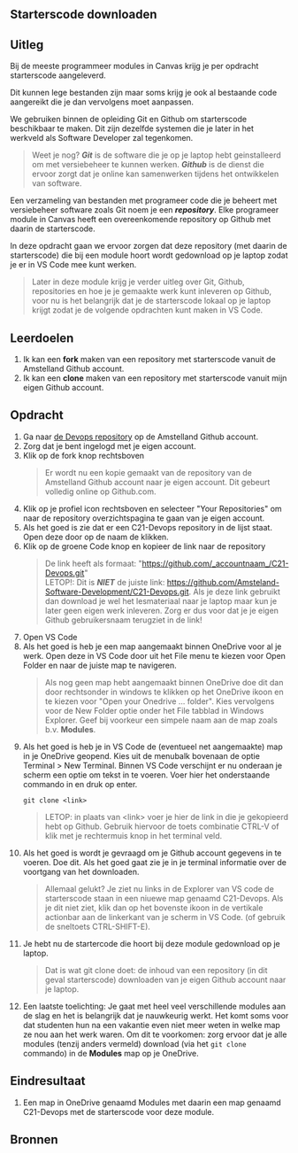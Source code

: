 ## Starterscode downloaden

## Uitleg

Bij de meeste programmeer modules in Canvas krijg je per opdracht starterscode aangeleverd. 

Dit kunnen lege bestanden zijn maar soms krijg je ook al bestaande code aangereikt die je dan vervolgens moet aanpassen. 

We gebruiken binnen de opleiding Git en Github om starterscode beschikbaar te maken. Dit zijn dezelfde systemen die je later in het werkveld als Software Developer zal tegenkomen.

> Weet je nog? **_Git_** is de software die je op je laptop hebt geinstalleerd om met versiebeheer te kunnen werken. **_Github_** is de dienst die ervoor zorgt dat je online kan samenwerken tijdens het ontwikkelen van software. 

Een verzameling van bestanden met programeer code die je beheert met versiebeheer software zoals Git noem je een **_repository_**. Elke programeer module in Canvas heeft een overeenkomende repository op Github met daarin de starterscode. 

In deze opdracht gaan we ervoor zorgen dat deze repository (met daarin de starterscode) die bij een module hoort wordt gedownload op je laptop zodat je er in VS Code mee kunt werken. 

> Later in deze module krijg je verder uitleg over Git, Github, repositories en hoe je je gemaakte werk kunt inleveren op Github, voor nu is het belangrijk dat je de starterscode lokaal op je laptop krijgt zodat je de volgende opdrachten kunt maken in VS Code.

## Leerdoelen

1. Ik kan een **fork** maken van een repository met starterscode vanuit de Amstelland Github account.
2. Ik kan een **clone** maken van een repository met starterscode vanuit mijn eigen Github account.

## Opdracht

1. Ga naar [de Devops repository](https://github.com/Amstelland-Software-Development/C21-Devops) op de Amstelland Github account.
2. Zorg dat je bent ingelogd met je eigen account.
3. Klik op de fork knop rechtsboven 
   > Er wordt nu een kopie gemaakt van de repository van de Amstelland Github account naar je eigen account. Dit gebeurt volledig online op Github.com.
4. Klik op je profiel icon rechtsboven en selecteer "Your Repositories" om naar de repository overzichtspagina te gaan van je eigen account.
5. Als het goed is zie dat er een C21-Devops repository in de lijst staat. Open deze door op de naam de klikken.
6. Klik op de groene Code knop en kopieer de link naar de repository
   > De link heeft als formaat: "https://github.com/_accountnaam_/C21-Devops.git"  
   > LETOP!: Dit is **_NIET_** de juiste link: https://github.com/Amsteland-Software-Development/C21-Devops.git. Als je deze link gebruikt dan download je wel het lesmateriaal naar je laptop maar kun je later geen eigen werk inleveren. Zorg er dus voor dat je je eigen Github gebruikersnaam terugziet in de link!
7. Open VS Code
8. Als het goed is heb je een map aangemaakt binnen OneDrive voor al je werk. Open deze in VS Code door uit het File menu te kiezen voor Open Folder en naar de juiste map te navigeren.
   > Als nog geen map hebt aangemaakt binnen OneDrive doe dit dan door rechtsonder in windows te klikken op het OneDrive ikoon en te kiezen voor "Open your Onedrive ... folder". Kies vervolgens voor de New Folder optie onder het File tabblad in Windows Explorer. Geef bij voorkeur een simpele naam aan de map zoals b.v. **Modules**.
9. Als het goed is heb je in VS Code de (eventueel net aangemaakte) map in je OneDrive geopend. Kies uit de menubalk bovenaan de optie Terminal > New Terminal. Binnen VS Code verschijnt er nu onderaan je scherm een optie om tekst in te voeren. Voer hier het onderstaande commando in en druk op enter.
    ```command
    git clone <link>
    ```
    > LETOP: in plaats van \<link> voer je hier de link in die je gekopieerd hebt op Github. Gebruik hiervoor de toets combinatie CTRL-V of klik met je rechtermuis knop in het terminal veld.
10. Als het goed is wordt je gevraagd om je Github account gegevens in te voeren. Doe dit. Als het goed gaat zie je in je terminal informatie over de voortgang van het downloaden.
    > Allemaal gelukt? Je ziet nu links in de Explorer van VS code de starterscode staan in een niuewe map genaamd C21-Devops. Als je dit niet ziet, klik dan op het bovenste ikoon in de vertikale actionbar aan de linkerkant van je scherm in VS Code. (of gebruik de sneltoets CTRL-SHIFT-E).
11. Je hebt nu de startercode die hoort bij deze module gedownload op je laptop.
    > Dat is wat git clone doet: de inhoud van een repository (in dit geval starterscode) downloaden van je eigen Github account naar je laptop.  
12. Een laatste toelichting: Je gaat met heel veel verschillende modules aan de slag en het is belangrijk dat je nauwkeurig werkt. Het komt soms voor dat studenten hun na een vakantie even niet meer weten in welke map ze nou aan het werk waren. Om dit te voorkomen: zorg ervoor dat je alle modules (tenzij anders vermeld) download (via het `git clone` commando) in de **Modules** map op je OneDrive.


## Eindresultaat

1. Een map in OneDrive genaamd Modules met daarin een map genaamd C21-Devops met de starterscode voor deze module.


## Bronnen
